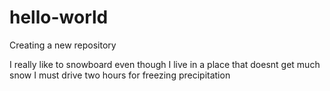 # hello-world
Creating a new repository

I really like to snowboard even though I live in a place that doesnt get much snow
I must drive two hours for freezing precipitation
